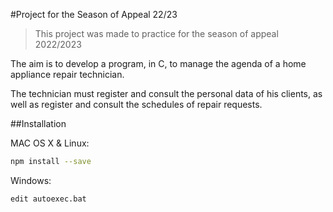 #Project for the Season of Appeal 22/23


>This project was made to practice for the season of appeal 2022/2023



The aim is to develop a program, in C, to manage the agenda of a home appliance repair technician.


The technician must register and consult the personal data of his clients, as well as register and consult the schedules of repair requests.

##Installation

MAC OS X & Linux:
```sh
npm install --save
````
Windows:
```sh
edit autoexec.bat
```